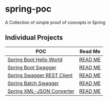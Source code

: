 # spring-poc

A Collection of simple proof of concepts in Spring	

## Individual Projects

|POC|Read Me|
|---|---|
|[Spring Boot Hello World](https://github.com/codeWriter9/spring-poc/tree/master/hello-world)|[READ ME](https://github.com/codeWriter9/spring-poc/blob/master/hello-world/README.md)|
|[Spring Boot Swagger](https://github.com/codeWriter9/spring-poc/tree/master/swagger-spring-boot)|[READ ME](https://github.com/codeWriter9/spring-poc/blob/master/swagger-rest-client/README.md)|
|[Spring Swagger REST Client](https://github.com/codeWriter9/spring-poc/tree/master/swagger-rest-client)|[READ ME](https://github.com/codeWriter9/spring-poc/blob/master/swagger-spring-boot/README.md)|
|[Spring Batch Swagger](https://github.com/codeWriter9/spring-poc/tree/master/swagger-rest-client)|[READ ME](https://github.com/codeWriter9/spring-poc/tree/master/swagger-spring-batch/README.md)|
|[Spring XML-JSON Converter](https://github.com/codeWriter9/spring-poc/tree/master/swagger-rest-client)|[READ ME](https://github.com/codeWriter9/spring-poc/tree/master/xml-json-converter)|
